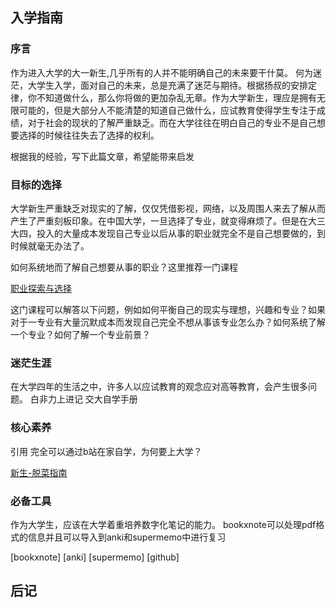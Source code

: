 ## 入学指南

### 序言

  作为进入大学的大一新生,几乎所有的人并不能明确自己的未来要干什莫。
何为迷茫，大学生入学，面对自己的未来，总是充满了迷茫与期待。根据扬叔的安排定律，你不知道做什么，那么你将做的更加杂乱无章。作为大学新生，理应是拥有无限可能的，但是大部分人不能清楚的知道自己做什么，应试教育使得学生专注于成绩，对于社会的现状的了解严重缺乏。而在大学往往在明白自己的专业不是自己想要选择的时候往往失去了选择的权利。

  根据我的经验，写下此篇文章，希望能带来启发

### 目标的选择

  大学新生严重缺乏对现实的了解，仅仅凭借影视，网络，以及周围人来去了解从而产生了严重刻板印象。在中国大学，一旦选择了专业，就变得麻烦了。但是在大三大四，投入的大量成本发现自己专业以后从事的职业就完全不是自己想要做的，到时候就毫无办法了。


  如何系统地而了解自己想要从事的职业？这里推荐一门课程

[职业探索与选择](https://next.xuetangx.com/course/THU07111000433/16906166?channel=i.area.related_search)

  这门课程可以解答以下问题，例如如何平衡自己的现实与理想，兴趣和专业？如果对于一专业有大量沉默成本而发现自己完全不想从事该专业怎么办？如何系统了解一个专业？如何了解一个专业前景？

### 迷茫生涯

在大学四年的生活之中，许多人以应试教育的观念应对高等教育，会产生很多问题。
白非力上进记
交大自学手册

### 核心素养

引用 完全可以通过b站在家自学，为何要上大学？

[新生-脱菜指南](https://github.com/Anticorianderist/de-vegetable)

### 必备工具

作为大学生，应该在大学着重培养数字化笔记的能力。
bookxnote可以处理pdf格式的信息并且可以导入到anki和supermemo中进行复习


[bookxnote]
[anki]
[supermemo]
[github]

## 后记

  



